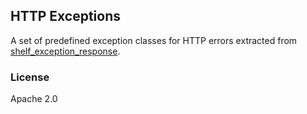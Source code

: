 ## HTTP Exceptions ##

A set of predefined exception classes for HTTP errors extracted from
[shelf_exception_response](https://pub.dartlang.org/packages/shelf_exception_response).

### License ###
Apache 2.0
